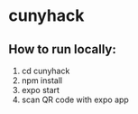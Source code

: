 # cunyhack

## How to run locally:

1. cd cunyhack
2. npm install
3. expo start
4. scan QR code with expo app
